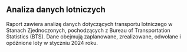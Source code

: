 ## Analiza danych lotniczych 

Raport zawiera analizę danych dotyczących transportu lotniczego w Stanach Zjednoczonych, pochodzących z Bureau of Transportation Statistics (BTS). Dane obejmują zaplanowane, zrealizowane, odwołane i opóźnione loty w styczniu 2024 roku.
